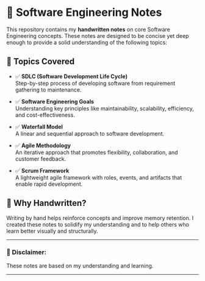 # 📘 Software Engineering Notes

This repository contains my **handwritten notes** on core Software Engineering concepts. These notes are designed to be concise yet deep enough to provide a solid understanding of the following topics:

## 📂 Topics Covered

- ✅ **SDLC (Software Development Life Cycle)**  
  Step-by-step process of developing software from requirement gathering to maintenance.

- ✅ **Software Engineering Goals**  
  Understanding key principles like maintainability, scalability, efficiency, and cost-effectiveness.

- ✅ **Waterfall Model**  
  A linear and sequential approach to software development.

- ✅ **Agile Methodology**  
  An iterative approach that promotes flexibility, collaboration, and customer feedback.

- ✅ **Scrum Framework**  
  A lightweight agile framework with roles, events, and artifacts that enable rapid development.

## 📝 Why Handwritten?

Writing by hand helps reinforce concepts and improve memory retention. I created these notes to solidify my understanding and to help others who learn better visually and structurally.

---

### 📌 Disclaimer:
These notes are based on my understanding and learning.

---
